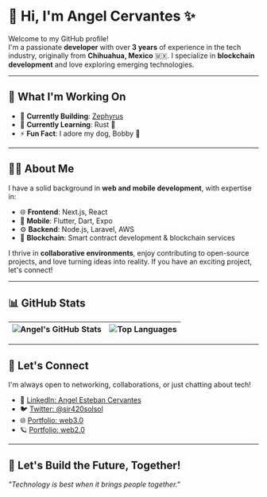 # 👋 Hi, I'm Angel Cervantes ✨  

Welcome to my GitHub profile!  
I'm a passionate **developer** with over **3 years** of experience in the tech industry, originally from **Chihuahua, Mexico** 🇲🇽. I specialize in **blockchain development** and love exploring emerging technologies.  

---

## 🚀 What I'm Working On
- 🔭 **Currently Building**: [Zephyrus](#)  
- 🌱 **Currently Learning**: Rust 🦀  
- ⚡ **Fun Fact**: I adore my dog, Bobby 🐶  

---

## 🧑‍💻 About Me  

I have a solid background in **web and mobile development**, with expertise in:  
- 🌐 **Frontend**: Next.js, React
- 📱 **Mobile**: Flutter, Dart, Expo
- ⚙️ **Backend**: Node.js, Laravel, AWS 
- 🔗 **Blockchain**: Smart contract development & blockchain services  

I thrive in **collaborative environments**, enjoy contributing to open-source projects, and love turning ideas into reality. If you have an exciting project, let's connect!

---

## 📊 GitHub Stats  

| ![Angel's GitHub Stats](https://github-readme-stats.vercel.app/api?username=Angelinlin&show_icons=true&theme=radical) | ![Top Languages](https://github-readme-stats.vercel.app/api/top-langs/?username=Angelinlin&layout=compact&theme=radical) |
|-----------------------------------------------------------------------------------------------------------------------------|-----------------------------------------------------------------------------------------------------------------------------|

---

## 🤝 Let's Connect  

I'm always open to networking, collaborations, or just chatting about tech!  
- 💼 [LinkedIn: Angel Esteban Cervantes](https://www.linkedin.com/in/angel-esteban-cervantes-464087280/)  
- 🐦 [Twitter: @sir420solsol](https://twitter.com/sir420solsol)  
- 🌐 [Portfolio: web3.0](https://www.sir420.com/)
- 🪐 [Portfolio: web2.0](https://angel-portfolio-zeta.vercel.app/)

---

## 🌟 Let's Build the Future, Together!  
*"Technology is best when it brings people together."*  

